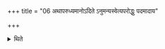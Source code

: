 +++
title = "06 अथापरुध्यमानोऽदिते ऽनुमन्यस्वेत्यपरोद्धुः पदमादाय"

+++

<details><summary>थिते</summary>

अथापरुध्यमानोऽदिते ऽनुमन्यस्वेत्यपरोद्धुः पदमादाय गच्छेत् ६
</details>
